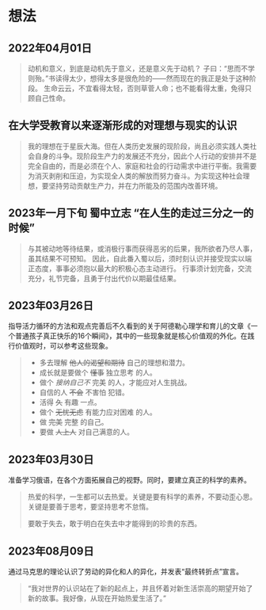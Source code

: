 # 想法

## 2022年04月01日

> 动机和意义，到底是动机先于意义，还是意义先于动机？
> 子曰：“思而不学则殆。”书读得太少，想得太多是很危险的——然而现在的我正是处于这种阶段。
> 生命云云，不宜看得太轻，否则草菅人命；也不能看得太重，免得只顾自己性命。

## 在大学受教育以来逐渐形成的对理想与现实的认识

> 我的理想在于星辰大海。但在人类历史发展的现阶段，尚且必须实践人类社会自身的斗争。现阶段生产力的发展还不充分，因此个人行动的安排并不是完全自由的，而是必须在个人、家庭和社会的行动需求中进行平衡。我需要为消灭剥削和压迫，为实现全人类的解放而努力奋斗。为实现这种社会理想，要坚持劳动贡献生产力，并在力所能及的范围内改善环境。

## 2023年一月下旬 蜀中立志 “在人生的走过三分之一的时候”

> 与其被动地等待结果，或消极行事而获得恶劣的后果，我所欲者乃尽人事，虽其结果不可预知。
> 因此，自此番入蜀以后，须时刻认识并接受现实以端正态度，事事必须抱以最大的积极心态主动进行。
> 行事须计划完备，交流充分，礼节完备，且勇于付出代价以期最佳结果。

## 2023年03月26日

指导活力循环的方法和观点完善后不久看到的关于阿德勒心理学和育儿的文章《一个普通孩子真正快乐的16个瞬间》，其中的一些现象就是核心价值观的外化。在践行价值观时，可以参考这些现象。

> - 多去理解 ~~他人的渴望和期待~~ 自己的理想和潜力。
> - 成长就是要做个 ~~懂事~~ 独立思考 的人。
> - 做个 *接纳自己不* 完美 的人，才能应对人生挑战。
> - 自信的人 ~~不会~~ 不害怕 犯错。
> - 活得 ~~久~~ 有趣 一点。
> - 做个 ~~无忧无虑~~ 有能力应对困难 的人。
> - 做 ~~完美~~ 完整 的自己。
> - 要做 ~~人上人~~ 对自己满意的人。

## 2023年03月30日

准备学习俄语，在各个方面拓展自己的视野。同时，要建立真正的科学的素养。

> 热爱的科学，一生都可以去热爱。关键是要有科学的素养，不要动歪心思。关键是要善于思考，要坚持思考不怠惰。
>
> 要敢于失去，敢于明白在失去中才能得到的珍贵的东西。

## 2023年08月09日

通过马克思的理论认识了劳动的异化和人的异化，并发表“最终转折点”宣言。

> “我对世界的认识站在了新的起点上，并且怀着对新生活崇高的期望开始了新的故事。我好像，从现在开始热爱生活了。”
